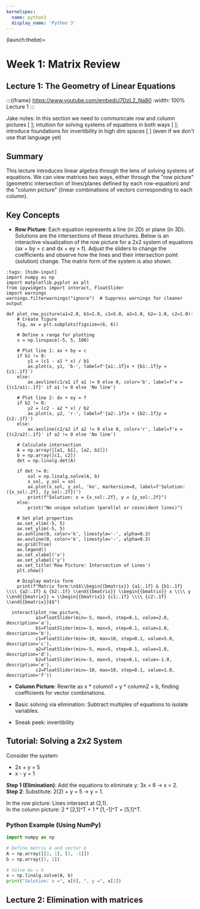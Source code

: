 ```yaml
---
kernelspec:
  name: python3
  display_name: 'Python 3'
---
```

(launch:thebe)=
# Week 1: Matrix Review

## Lecture 1: The Geometry of Linear Equations

:::{iframe} https://www.youtube.com/embed/J7DzL2_Na80
:width: 100%
Lecture 1
:::

Jake notes: In this section we need to communicate row and column pictures [ ]; intuition for solving systems of equations in both ways [ ]; introduce foundations for invertibility in high dim spaces [ ] (even if we don't use that language yet)

## Summary
This lecture introduces linear algebra through the lens of solving systems of equations. We can view matrices two ways, either through the "row picture" (geometric intersection of lines/planes defined by each row-equation) and the "column picture" (linear combinations of vectors corresponding to each column).

## Key Concepts
- **Row Picture**: Each equation represents a line (in 2D) or plane (in 3D). Solutions are the intersections of these structures.
Below is an interactive visualization of the row picture for a 2x2 system of equations (ax + by = c and dx + ey = f). Adjust the sliders to change the coefficients and observe how the lines and their intersection point (solution) change. The matrix form of the system is also shown.

```{code-cell} python
:tags: [hide-input]
import numpy as np
import matplotlib.pyplot as plt
from ipywidgets import interact, FloatSlider
import warnings
warnings.filterwarnings("ignore")  # Suppress warnings for cleaner output

def plot_row_picture(a1=2.0, b1=1.0, c1=5.0, a2=1.0, b2=-1.0, c2=1.0):
    # Create figure
    fig, ax = plt.subplots(figsize=(6, 6))
      
    # Define x range for plotting
    x = np.linspace(-5, 5, 100)
      
    # Plot line 1: ax + by = c
    if b1 != 0:
        y1 = (c1 - a1 * x) / b1
        ax.plot(x, y1, 'b-', label=f'{a1:.1f}x + {b1:.1f}y = {c1:.1f}')
    else:
        ax.axvline(c1/a1 if a1 != 0 else 0, color='b', label=f'x = {(c1/a1):.1f}' if a1 != 0 else 'No line')
      
    # Plot line 2: dx + ey = f
    if b2 != 0:
        y2 = (c2 - a2 * x) / b2
        ax.plot(x, y2, 'r-', label=f'{a2:.1f}x + {b2:.1f}y = {c2:.1f}')
    else:
        ax.axvline(c2/a2 if a2 != 0 else 0, color='r', label=f'x = {(c2/a2):.1f}' if a2 != 0 else 'No line')
      
    # Calculate intersection
    A = np.array([[a1, b1], [a2, b2]])
    b = np.array([c1, c2])
    det = np.linalg.det(A)
      
    if det != 0:
        sol = np.linalg.solve(A, b)
        x_sol, y_sol = sol
        ax.plot(x_sol, y_sol, 'ko', markersize=8, label=f'Solution: ({x_sol:.2f}, {y_sol:.2f})')
        print(f"Solution: x = {x_sol:.2f}, y = {y_sol:.2f}")
    else:
        print("No unique solution (parallel or coincident lines)")
      
    # Set plot properties
    ax.set_xlim(-5, 5)
    ax.set_ylim(-5, 5)
    ax.axhline(0, color='k', linestyle='-', alpha=0.3)
    ax.axvline(0, color='k', linestyle='-', alpha=0.3)
    ax.grid(True)
    ax.legend()
    ax.set_xlabel('x')
    ax.set_ylabel('y')
    ax.set_title('Row Picture: Intersection of Lines')
    plt.show()
      
    # Display matrix form
    print(f"Matrix form:\n$$\\begin{{bmatrix}} {a1:.1f} & {b1:.1f} \\\\ {a2:.1f} & {b2:.1f} \\end{{bmatrix}} \\begin{{bmatrix}} x \\\\ y \\end{{bmatrix}} = \\begin{{bmatrix}} {c1:.1f} \\\\ {c2:.1f} \\end{{bmatrix}}$$")

  interact(plot_row_picture,
           a1=FloatSlider(min=-5, max=5, step=0.1, value=2.0, description='a'),
           b1=FloatSlider(min=-5, max=5, step=0.1, value=1.0, description='b'),
           c1=FloatSlider(min=-10, max=10, step=0.1, value=5.0, description='c'),
           a2=FloatSlider(min=-5, max=5, step=0.1, value=1.0, description='d'),
           b2=FloatSlider(min=-5, max=5, step=0.1, value=-1.0, description='e'),
           c2=FloatSlider(min=-10, max=10, step=0.1, value=1.0, description='f'))
```


- **Column Picture**: Rewrite as x * column1 + y * column2 = b, finding coefficients for vector combinations.



- Basic solving via elimination: Subtract multiples of equations to isolate variables.
- Sneak peek: invertibility

## Tutorial: Solving a 2x2 System
Consider the system:
- 2x + y = 5
- x - y = 1

**Step 1 (Elimination)**: Add the equations to eliminate y: 3x = 6 → x = 2.  
**Step 2**: Substitute: 2(2) + y = 5 → y = 1.  

In the row picture: Lines intersect at (2,1).  
In the column picture: 2 * [2,1]^T + 1 * [1,-1]^T = [5,1]^T.

### Python Example (Using NumPy)
```python
import numpy as np

# Define matrix A and vector b
A = np.array([[2, 1], [1, -1]])
b = np.array([5, 1])

# Solve Ax = b
x = np.linalg.solve(A, b)
print("Solution: x =", x[0], ", y =", x[1])
```

## Lecture 2: Elimination with matrices
